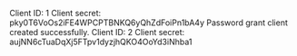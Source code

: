 Client ID: 1
Client secret: pky0T6VoOs2iFE4WPCPTBNKQ6yQhZdFoiPn1bA4y
Password grant client created successfully.
Client ID: 2
Client secret: aujNN6cTuaDqXj5FTpv1dyzjhQKO4OoYd3iNhba1